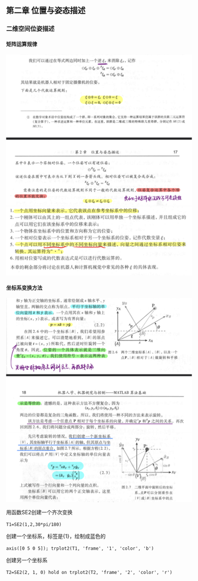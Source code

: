 ## 第二章 位置与姿态描述
### 二维空间位姿描述
#### 矩阵运算规律

![矩阵运算规律](./pictures/%E7%9F%A9%E9%98%B5%E8%BF%90%E7%AE%97%E8%A7%84%E5%BE%8B.png)
![](./pictures/%E4%BD%8D%E5%A7%BF%E8%BF%90%E7%AE%97.png)

#### 坐标系变换方法

![坐标系变换方法](./pictures/%E5%9D%90%E6%A0%87%E7%B3%BB1.png)
![坐标系变换方法Pro](./pictures/%E5%9D%90%E6%A0%87%E7%B3%BB2.png)

用函数SE2创建一个齐次变换

`T1=SE2(1,2,30*pi/180)`

创建一个坐标系，标签是{1}，绘制成蓝色的

`axis([0 5 0 5]);
trplot2(T1, 'frame', '1', 'color', 'b')`

创建另一个坐标系

`T2=SE2(2, 1, 0)
hold on
trplot2(T2, 'frame', '2', 'color', 'r')`
